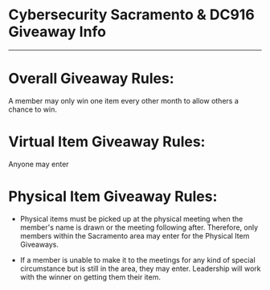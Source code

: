 # Cybersecurity Sacramento & DC916 Giveaway Info
---

# Overall Giveaway Rules:
A member may only win one item every other month to allow others a chance to win.

# Virtual Item Giveaway Rules:
Anyone may enter

# Physical Item Giveaway Rules:
* Physical items must be picked up at the physical meeting when the member's name is drawn or the meeting following after. Therefore, only members within the Sacramento area may enter for the Physical Item Giveaways. 

* If a member is unable to make it to the meetings for any kind of special circumstance but is still in the area, they may enter. Leadership will work with the winner on getting them their item.